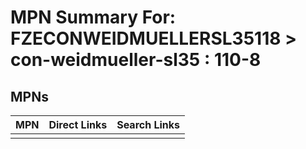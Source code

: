 



# MPN Summary For: FZECONWEIDMUELLERSL35118 > con-weidmueller-sl35 : 110-8

## MPNs
  

|MPN|Direct Links|Search Links|
| :--- | :--- | :--- |
||||
